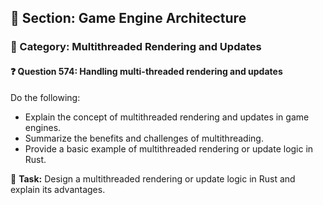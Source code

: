 ## 📘 Section: Game Engine Architecture
### 🔹 Category: Multithreaded Rendering and Updates
#### ❓ Question 574: Handling multi-threaded rendering and updates

Do the following:

- Explain the concept of multithreaded rendering and updates in game engines.
- Summarize the benefits and challenges of multithreading.
- Provide a basic example of multithreaded rendering or update logic in Rust.

🔧 **Task:** Design a multithreaded rendering or update logic in Rust and explain its advantages.
